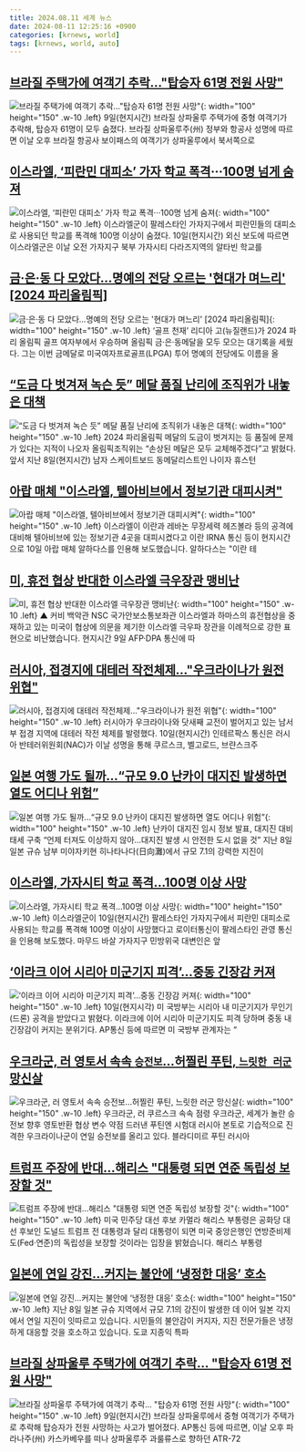 ```yaml
---
title: 2024.08.11 세계 뉴스
date: 2024-08-11 12:25:16 +0900
categories: [krnews, world]
tags: [krnews, world, auto]
---
```

## [브라질 주택가에 여객기 추락…"탑승자 61명 전원 사망"](https://n.news.naver.com/mnews/article/366/0001011015)

![브라질 주택가에 여객기 추락…"탑승자 61명 전원 사망"](https://mimgnews.pstatic.net/image/origin/366/2024/08/10/1011015.jpg?type=nf220_150){: width="100" height="150" .w-10 .left}
9일(현지시간) 브라질 상파울루 주택가에 중형 여객기가 추락해, 탑승자 61명이 모두 숨졌다. 브라질 상파울루주(州) 정부와 항공사 성명에 따르면 이날 오후 브라질 항공사 보이패스의 여객기가 상파울루에서 북서쪽으로

## [이스라엘, ‘피란민 대피소’ 가자 학교 폭격···100명 넘게 숨져](https://n.news.naver.com/mnews/article/014/0005225896)

![이스라엘, ‘피란민 대피소’ 가자 학교 폭격···100명 넘게 숨져](https://mimgnews.pstatic.net/image/origin/014/2024/08/10/5225896.jpg?type=nf220_150){: width="100" height="150" .w-10 .left}
이스라엘군이 팔레스타인 가자지구에서 피란민들의 대피소로 사용되던 학교를 폭격해 100명 이상이 숨졌다. 10일(현지시간) 외신 보도에 따르면 이스라엘군은 이날 오전 가자지구 북부 가자시티 다라즈지역의 알타빈 학교를

## [금·은·동 다 모았다…명예의 전당 오르는 '현대가 며느리' [2024 파리올림픽]](https://n.news.naver.com/mnews/article/015/0005020351)

![금·은·동 다 모았다…명예의 전당 오르는 '현대가 며느리' [2024 파리올림픽]](https://mimgnews.pstatic.net/image/origin/015/2024/08/11/5020351.jpg?type=nf220_150){: width="100" height="150" .w-10 .left}
‘골프 천재’ 리디아 고(뉴질랜드)가 2024 파리 올림픽 골프 여자부에서 우승하며 올림픽 금·은·동메달을 모두 모으는 대기록을 세웠다. 그는 이번 금메달로 미국여자프로골프(LPGA) 투어 명예의 전당에도 이름을 올

## [“도금 다 벗겨져 녹슨 듯” 메달 품질 난리에 조직위가 내놓은 대책](https://n.news.naver.com/mnews/article/081/0003471440)

![“도금 다 벗겨져 녹슨 듯” 메달 품질 난리에 조직위가 내놓은 대책](https://mimgnews.pstatic.net/image/origin/081/2024/08/11/3471440.jpg?type=nf220_150){: width="100" height="150" .w-10 .left}
2024 파리올림픽 메달의 도금이 벗겨지는 등 품질에 문제가 있다는 지적이 나오자 올림픽조직위는 “손상된 메달은 모두 교체해주겠다”고 밝혔다. 앞서 지난 8일(현지시간) 남자 스케이트보드 동메달리스트인 나이자 휴스턴

## [아랍 매체 "이스라엘, 텔아비브에서 정보기관 대피시켜"](https://n.news.naver.com/mnews/article/214/0001367080)

![아랍 매체 "이스라엘, 텔아비브에서 정보기관 대피시켜"](https://mimgnews.pstatic.net/image/origin/214/2024/08/10/1367080.jpg?type=nf220_150){: width="100" height="150" .w-10 .left}
이스라엘이 이란과 레바논 무장세력 헤즈볼라 등의 공격에 대비해 텔아비브에 있는 정보기관 4곳을 대피시켰다고 이란 IRNA 통신 등이 현지시간으로 10일 아랍 매체 알하다스를 인용해 보도했습니다. 알하다스는 "이란 테

## [미, 휴전 협상 반대한 이스라엘 극우장관 맹비난](https://n.news.naver.com/mnews/article/055/0001180495)

![미, 휴전 협상 반대한 이스라엘 극우장관 맹비난](https://mimgnews.pstatic.net/image/origin/055/2024/08/10/1180495.jpg?type=nf220_150){: width="100" height="150" .w-10 .left}
▲ 커비 백악관 NSC 국가안보소통보좌관 이스라엘과 하마스의 휴전협상을 중재하고 있는 미국이 협상에 의문을 제기한 이스라엘 극우파 장관을 이례적으로 강한 표현으로 비난했습니다. 현지시간 9일 AFP·DPA 통신에 따

## [러시아, 접경지에 대테러 작전체제…"우크라이나가 원전 위협"](https://n.news.naver.com/mnews/article/079/0003926775)

![러시아, 접경지에 대테러 작전체제…"우크라이나가 원전 위협"](https://mimgnews.pstatic.net/image/origin/079/2024/08/10/3926775.jpg?type=nf220_150){: width="100" height="150" .w-10 .left}
러시아가 우크라이나와 닷새째 교전이 벌어지고 있는 남서부 접경 지역에 대테러 작전 체제를 발령했다. 10일(현지시간) 인테르팍스 통신은 러시아 반테러위원회(NAC)가 이날 성명을 통해 쿠르스크, 벨고로드, 브랸스크주

## [일본 여행 가도 될까...“규모 9.0 난카이 대지진 발생하면 열도 어디나 위험”](https://n.news.naver.com/mnews/article/366/0001010993)

![일본 여행 가도 될까...“규모 9.0 난카이 대지진 발생하면 열도 어디나 위험”](https://mimgnews.pstatic.net/image/origin/366/2024/08/10/1010993.jpg?type=nf220_150){: width="100" height="150" .w-10 .left}
난카이 대지진 임시 정보 발표, 대지진 대비 태세 구축 “언제 터져도 이상하지 않아...대지진 발생 시 안전한 도시 없을 것” 지난 8일 일본 규슈 남부 미야자키현 히나타나다(日向灘)에서 규모 7.1의 강력한 지진이

## [이스라엘, 가자시티 학교 폭격…100명 이상 사망](https://n.news.naver.com/mnews/article/020/0003581202)

![이스라엘, 가자시티 학교 폭격…100명 이상 사망](https://mimgnews.pstatic.net/image/origin/020/2024/08/10/3581202.jpg?type=nf220_150){: width="100" height="150" .w-10 .left}
이스라엘군이 10일(현지시간) 팔레스타인 가자지구에서 피란민 대피소로 사용되는 학교를 폭격해 100명 이상이 사망했다고 로이터통신이 팔레스타인 관영 통신을 인용해 보도했다. 마무드 바살 가자지구 민방위국 대변인은 앞

## [‘이라크 이어 시리아 미군기지 피격’…중동 긴장감 커져](https://n.news.naver.com/mnews/article/018/0005808839)

![‘이라크 이어 시리아 미군기지 피격’…중동 긴장감 커져](https://mimgnews.pstatic.net/image/origin/018/2024/08/10/5808839.jpg?type=nf220_150){: width="100" height="150" .w-10 .left}
10일(현지시각) 미 국방부는 시리아 내 미군기지가 무인기(드론) 공격을 받았다고 밝혔다. 이라크에 이어 시리아 미군기지도 피격 당하며 중동 내 긴장감이 커지는 분위기다. AP통신 등에 따르면 미 국방부 관계자는 “

## [우크라군, 러 영토서 속속 `승전보`…허찔린 푸틴, `느릿한 러군` 망신살](https://n.news.naver.com/mnews/article/029/0002894150)

![우크라군, 러 영토서 속속 `승전보`…허찔린 푸틴, `느릿한 러군` 망신살](https://mimgnews.pstatic.net/image/origin/029/2024/08/10/2894150.jpg?type=nf220_150){: width="100" height="150" .w-10 .left}
우크라군, 러 쿠르스크 속속 점령 우크라군, 세계가 놀란 승전보 향후 영토반환 협상 변수 약점 드러낸 푸틴엔 시험대 러시아 본토로 기습적으로 진격한 우크라이나군이 연일 승전보를 올리고 있다. 블라디미르 푸틴 러시아

## [트럼프 주장에 반대…해리스 "대통령 되면 연준 독립성 보장할 것"](https://n.news.naver.com/mnews/article/057/0001835045)

![트럼프 주장에 반대…해리스 "대통령 되면 연준 독립성 보장할 것"](https://mimgnews.pstatic.net/image/origin/057/2024/08/11/1835045.jpg?type=nf220_150){: width="100" height="150" .w-10 .left}
미국 민주당 대선 후보 카멀라 해리스 부통령은 공화당 대선 후보인 도널드 트럼프 전 대통령과 달리 대통령이 되면 미국 중앙은행인 연방준비제도(Fed·연준)의 독립성을 보장할 것이라는 입장을 밝혔습니다. 해리스 부통령

## [일본에 연일 강진…커지는 불안에 ‘냉정한 대응’ 호소](https://n.news.naver.com/mnews/article/056/0011778454)

![일본에 연일 강진…커지는 불안에 ‘냉정한 대응’ 호소](https://mimgnews.pstatic.net/image/origin/056/2024/08/10/11778454.jpg?type=nf220_150){: width="100" height="150" .w-10 .left}
지난 8일 일본 규슈 지역에서 규모 7.1의 강진이 발생한 데 이어 일본 각지에서 연일 지진이 잇따르고 있습니다. 시민들의 불안감이 커지자, 지진 전문가들은 냉정하게 대응할 것을 호소하고 있습니다. 도쿄 지종익 특파

## [브라질 상파울루 주택가에 여객기 추락… "탑승자 61명 전원 사망"](https://n.news.naver.com/mnews/article/469/0000817041)

![브라질 상파울루 주택가에 여객기 추락… "탑승자 61명 전원 사망"](https://mimgnews.pstatic.net/image/origin/469/2024/08/10/817041.jpg?type=nf220_150){: width="100" height="150" .w-10 .left}
9일(현지시간) 브라질 상파울루에서 중형 여객기가 주택가로 추락해 탑승자가 전원 사망하는 사고가 벌어졌다. AP통신 등에 따르면, 이날 오후 파라나주(州) 카스카베우를 떠나 상파울루주 과룰류스로 향하던 ATR-72

